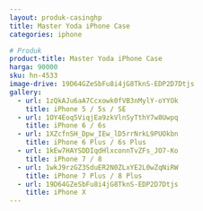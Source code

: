 ```yaml
---
layout: produk-casinghp
title: Master Yoda iPhone Case
categories: iphone

# Produk
product-title: Master Yoda iPhone Case
harga: 90000
sku: hn-4533
image-drive: 19D64GZeSbFu8i4jG8TknS-EDP2D7Dtjs
gallery:
  - url: 1zQkAJu6aA7Ccxowk0fVB3nMylY-oYYOk
    title: iPhone 5 / 5s / SE
  - url: 1OY4Eoq5ViqjEa9zkVlnSyTthY7w8Uwpq
    title: iPhone 6 / 6s
  - url: 1XZcfnSH_Dpw_IEw_lD5rrNrkL9PUOkbn
    title: iPhone 6 Plus / 6s Plus
  - url: 1kEw7HAYSDDIqdHlxconnTvZFs_JO7-Ko
    title: iPhone 7 / 8
  - url: 1wkJ9rzGZ3SduER2N0ZLxYE2L0wZqNiRW
    title: iPhone 7 Plus / 8 Plus
  - url: 19D64GZeSbFu8i4jG8TknS-EDP2D7Dtjs
    title: iPhone X
---
```

